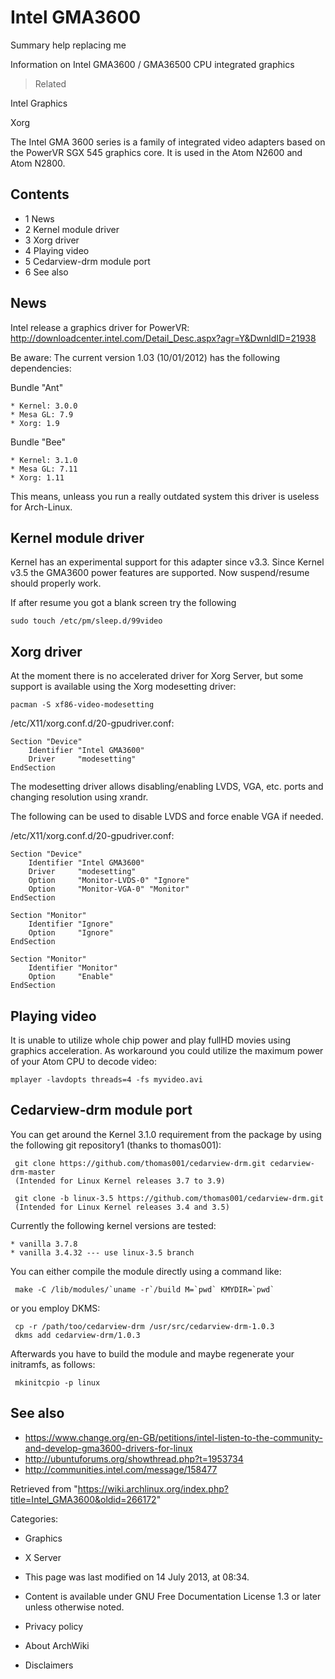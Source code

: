 Intel GMA3600
=============

Summary help replacing me

Information on Intel GMA3600 / GMA36500 CPU integrated graphics

> Related

Intel Graphics

Xorg

The Intel GMA 3600 series is a family of integrated video adapters based
on the PowerVR SGX 545 graphics core. It is used in the Atom N2600 and
Atom N2800.

Contents
--------

-   1 News
-   2 Kernel module driver
-   3 Xorg driver
-   4 Playing video
-   5 Cedarview-drm module port
-   6 See also

News
----

Intel release a graphics driver for PowerVR:
http://downloadcenter.intel.com/Detail_Desc.aspx?agr=Y&DwnldID=21938

Be aware: The current version 1.03 (10/01/2012) has the following
dependencies:

Bundle "Ant"

    * Kernel: 3.0.0
    * Mesa GL: 7.9
    * Xorg: 1.9

Bundle "Bee"

    * Kernel: 3.1.0
    * Mesa GL: 7.11
    * Xorg: 1.11

This means, unleass you run a really outdated system this driver is
useless for Arch-Linux.

Kernel module driver
--------------------

Kernel has an experimental support for this adapter since v3.3. Since
Kernel v3.5 the GMA3600 power features are supported. Now suspend/resume
should properly work.

If after resume you got a blank screen try the following

    sudo touch /etc/pm/sleep.d/99video

Xorg driver
-----------

At the moment there is no accelerated driver for Xorg Server, but some
support is available using the Xorg modesetting driver:

    pacman -S xf86-video-modesetting

/etc/X11/xorg.conf.d/20-gpudriver.conf:

    Section "Device"
        Identifier "Intel GMA3600"
        Driver     "modesetting"
    EndSection

The modesetting driver allows disabling/enabling LVDS, VGA, etc. ports
and changing resolution using xrandr.

The following can be used to disable LVDS and force enable VGA if
needed.

/etc/X11/xorg.conf.d/20-gpudriver.conf:

    Section "Device"
        Identifier "Intel GMA3600"
        Driver     "modesetting"
        Option     "Monitor-LVDS-0" "Ignore"
        Option     "Monitor-VGA-0" "Monitor"
    EndSection

    Section "Monitor"
        Identifier "Ignore"
        Option     "Ignore"
    EndSection

    Section "Monitor"
        Identifier "Monitor"
        Option     "Enable"
    EndSection

Playing video
-------------

It is unable to utilize whole chip power and play fullHD movies using
graphics acceleration. As workaround you could utilize the maximum power
of your Atom CPU to decode video:

    mplayer -lavdopts threads=4 -fs myvideo.avi

Cedarview-drm module port
-------------------------

You can get around the Kernel 3.1.0 requirement from the package by
using the following git repository1 (thanks to thomas001):

     git clone https://github.com/thomas001/cedarview-drm.git cedarview-drm-master
     (Intended for Linux Kernel releases 3.7 to 3.9)

     git clone -b linux-3.5 https://github.com/thomas001/cedarview-drm.git
     (Intended for Linux Kernel releases 3.4 and 3.5)

Currently the following kernel versions are tested:

    * vanilla 3.7.8
    * vanilla 3.4.32 --- use linux-3.5 branch

You can either compile the module directly using a command like:

     make -C /lib/modules/`uname -r`/build M=`pwd` KMYDIR=`pwd`

or you employ DKMS:

     cp -r /path/too/cedarview-drm /usr/src/cedarview-drm-1.0.3
     dkms add cedarview-drm/1.0.3

Afterwards you have to build the module and maybe regenerate your
initramfs, as follows:

     mkinitcpio -p linux

See also
--------

-   https://www.change.org/en-GB/petitions/intel-listen-to-the-community-and-develop-gma3600-drivers-for-linux
-   http://ubuntuforums.org/showthread.php?t=1953734
-   http://communities.intel.com/message/158477

Retrieved from
"https://wiki.archlinux.org/index.php?title=Intel_GMA3600&oldid=266172"

Categories:

-   Graphics
-   X Server

-   This page was last modified on 14 July 2013, at 08:34.
-   Content is available under GNU Free Documentation License 1.3 or
    later unless otherwise noted.
-   Privacy policy
-   About ArchWiki
-   Disclaimers
